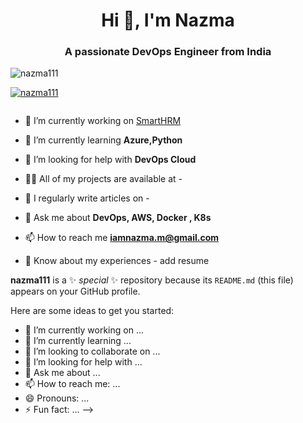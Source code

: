 <h1 align="center">Hi 👋, I'm Nazma</h1>
<h3 align="center">A passionate DevOps Engineer from India</h3>

<p align="left"> <img src="https://komarev.com/ghpvc/?username=nazma111&label=Profile%20views&color=0e75b6&style=flat" alt="nazma111" /> </p>

<p align="left"> <a href="https://github.com/ryo-ma/github-profile-trophy"><img src="https://github-profile-trophy.vercel.app/?username=nazma111" alt="nazma111" /></a> </p>

<p align="left"> <a href="https://twitter.com/" target="blank"><img src="https://img.shields.io/twitter/follow/?logo=twitter&style=for-the-badge" alt="" /></a> </p>

- 🔭 I’m currently working on [SmartHRM](https://github.com/OpenTechXLabs/SmartHRM)

- 🌱 I’m currently learning **Azure,Python**

- 🤝 I’m looking for help with **DevOps Cloud**

- 👨‍💻 All of my projects are available at -

- 📝 I regularly write articles on -

- 💬 Ask me about **DevOps, AWS, Docker , K8s** 

- 📫 How to reach me **iamnazma.m@gmail.com**

- 📄 Know about my experiences - add resume

**nazma111** is a ✨ _special_ ✨ repository because its `README.md` (this file) appears on your GitHub profile.

Here are some ideas to get you started:

- 🔭 I’m currently working on ...
- 🌱 I’m currently learning ...
- 👯 I’m looking to collaborate on ...
- 🤔 I’m looking for help with ...
- 💬 Ask me about ...
- 📫 How to reach me: ...
- 😄 Pronouns: ...
- ⚡ Fun fact: ...
-->
